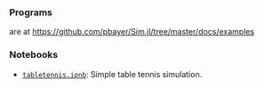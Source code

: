### Programs

are at https://github.com/pbayer/Sim.jl/tree/master/docs/examples

### Notebooks

- [`tabletennis.ipnb`](https://nbviewer.jupyter.org/github/pbayer/Sim.jl/blob/master/docs/notebooks/tabletennis.ipynb): Simple table tennis simulation.
